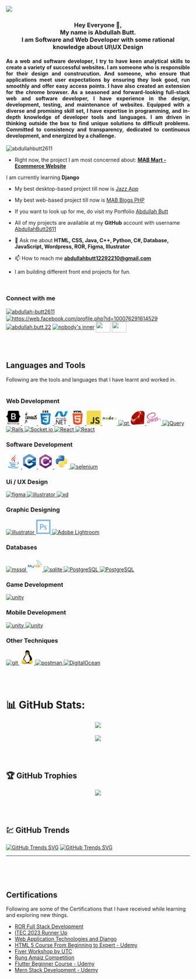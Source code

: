 <img src="MAB Poster.png" />

<h3 align="center">
  Hey Everyone 👋,<br> My name is Abdullah Butt. <br>I am Software and Web Developer with some rational knowledge about UI\UX Design
</h3>

<h4 align="justify">
  As a web and software developer, I try to have keen analytical skills to create a variety of successful websites. I am someone who is responsible for their design     and construcution. And someone, who ensure that applications meet user expectations by ensuring they look good, run smoothly and offer easy access points.
  I have also created an extension for the chrome browser. 
  As a seasoned and forward-looking full-stack web and software developer, I have experience in the design, development, testing, and maintenance of websites. Equipped   with a diverse and promising skill set, I have expertise in programming, and in-depth knowledge of developer tools and languages. I am driven in thinking outside the   box to find unique solutions to difficult problems. Committed to consistency and transparency, dedicated to continuous development, and energized by a challenge.
</h4>

<p align="left"> 
  <img src="https://komarev.com/ghpvc/?username=abdullahbutt2611&label=Profile%20views&color=0e75b6&style=flat" alt="abdullahbutt2611" /> 
</p>


- Right now, the project I am most concerned about:  <a href = "https://github.com/AbdullahButt2611/MABMart_Ecommerce"><strong>MAB Mart - Ecommerce Website</strong></a>   <!-- <a href = ""><strong></strong></a> -->


I am currently learning <strong>Django</strong>


- My best desktop-based project till now is [Jazz App](https://github.com/AbdullahButt2611/Jazz-App)

- My best web-based project till now is [MAB Blogs PHP](https://github.com/AbdullahButt2611/MAB_Blogs_PHP)

- If you want to look up for me, do visit my Portfolio [Abdullah Butt](https://rebrand.ly/MuhammadAbdullahButt_MABCORP)

-  All of my projects are available at my **GitHub** account with username [AbdullahButt2611](https://github.com/AbdullahButt2611)

- 💬 Ask me about **HTML, CSS, Java, C++, Python, C#, Database, JavaScript, Wordpress, ROR, Figma, Illustrator**

- 📫 How to reach me **abdullahbutt12292210@gmail.com**

- I am building different front end projects for fun.
<br>
<h3 align="left">Connect with me</h3>
<p align="left">

<a href="https://linkedin.com/in/abdullah-butt2611" target="blank"><img align="center" src="https://raw.githubusercontent.com/rahuldkjain/github-profile-readme-generator/master/src/images/icons/Social/linked-in-alt.svg" alt="abdullah-butt2611" height="30" width="40" /></a>
<a href="https://fb.com/https://web.facebook.com/profile.php?id=100076291614529" target="blank"><img align="center" src="https://raw.githubusercontent.com/rahuldkjain/github-profile-readme-generator/master/src/images/icons/Social/facebook.svg" alt="https://web.facebook.com/profile.php?id=100076291614529" height="30" width="40" /></a>
<a href="https://instagram.com/abdullah.butt.22" target="blank"><img align="center" src="https://raw.githubusercontent.com/rahuldkjain/github-profile-readme-generator/master/src/images/icons/Social/instagram.svg" alt="abdullah.butt.22" height="30" width="40" /></a>
<a href="https://www.youtube.com/c/nobody's inner" target="blank"><img align="center" src="https://raw.githubusercontent.com/rahuldkjain/github-profile-readme-generator/master/src/images/icons/Social/youtube.svg" alt="nobody's inner" height="30" width="40" /></a>
<a href="https://rebrand.ly/MuhammadAbdullahButt_MABCORP" target="blank"><img align="center" src="https://www.svgrepo.com/show/52293/portfolio.svg" height="30" width="40" /></a>
  <a href="https://rebrand.ly/ProjectDisplayer_MABCORP" target="blank"><img align="center" src="https://www.svgrepo.com/show/25072/list.svg" height="30" width="40" /></a>
</p>
<br><br>


<h2 align="left">Languages and Tools</h2>
Following are the tools and languages that I have learnt and worked in.
<br><br>
<p align="left">


<h3 align="left">Web Development</h3>
<a href="https://getbootstrap.com" target="_blank" rel="noreferrer"> <img src="https://raw.githubusercontent.com/devicons/devicon/master/icons/bootstrap/bootstrap-plain-wordmark.svg" alt="bootstrap" width="40" height="40"/> </a>
 <a href="https://canvasjs.com" target="_blank" rel="noreferrer"> <img src="https://raw.githubusercontent.com/Hardik0307/Hardik0307/master/assets/canvasjs-charts.svg" alt="canvasjs" width="40" height="40"/> </a>
 <a href="https://www.w3schools.com/css/" target="_blank" rel="noreferrer"> <img src="https://raw.githubusercontent.com/devicons/devicon/master/icons/css3/css3-original-wordmark.svg" alt="css3" width="40" height="40"/> </a>
 <a href="https://dotnet.microsoft.com/" target="_blank" rel="noreferrer"> <img src="https://raw.githubusercontent.com/devicons/devicon/master/icons/dot-net/dot-net-original-wordmark.svg" alt="dotnet" width="40" height="40"/> </a> 
 <a href="https://www.w3.org/html/" target="_blank" rel="noreferrer"> <img src="https://raw.githubusercontent.com/devicons/devicon/master/icons/html5/html5-original-wordmark.svg" alt="html5" width="40" height="40"/> </a>
 <a href="https://developer.mozilla.org/en-US/docs/Web/JavaScript" target="_blank" rel="noreferrer"> <img src="https://raw.githubusercontent.com/devicons/devicon/master/icons/javascript/javascript-original.svg" alt="javascript" width="40" height="40"/> </a>
 <a href="https://nodejs.org" target="_blank" rel="noreferrer"> <img src="https://raw.githubusercontent.com/devicons/devicon/master/icons/nodejs/nodejs-original-wordmark.svg" alt="nodejs" width="40" height="40"/> </a>
 <a href="https://www.qt.io/" target="_blank" rel="noreferrer"> <img src="https://upload.wikimedia.org/wikipedia/commons/0/0b/Qt_logo_2016.svg" alt="qt" width="40" height="40"/> </a>
 <a href="https://www.ruby-lang.org/en/" target="_blank" rel="noreferrer"> <img src="https://raw.githubusercontent.com/devicons/devicon/master/icons/ruby/ruby-original.svg" alt="ruby" width="40" height="40"/> </a>
  <a href="https://sass-lang.com" target="_blank" rel="noreferrer"> <img src="https://raw.githubusercontent.com/devicons/devicon/master/icons/sass/sass-original.svg" alt="sass" width="40" height="40"/> </a>
 <a href="" target="_blank" rel="noreferrer"> <img src="https://img.shields.io/badge/jquery-%230769AD.svg?style=flat&logo=jquery&logoColor=white" alt="jQuery" width="100" height="40"/> </a>
 <a href="" target="_blank" rel="noreferrer"> <img src="https://img.shields.io/badge/rails-%23CC0000.svg?style=flat&logo=ruby-on-rails&logoColor=white" alt="Rails" width="100" height="40"/> </a>
 <a href="" target="_blank" rel="noreferrer"> <img src="https://img.shields.io/badge/Socket.io-black?style=flat&logo=socket.io&badgeColor=010101" alt="Socket.io" width="100" height="40"/> </a>
 <a href="https://getbootstrap.com" target="_blank" rel="noreferrer"> <img src="https://cdn.worldvectorlogo.com/logos/react-2.svg" alt="React" width="50" height="50"/> </a>
 <a href="https://www.djangoproject.com/" target="_blank" rel="noreferrer"> <img src="https://cdn.worldvectorlogo.com/logos/django.svg" alt="React" width="50" height="50"/> </a>
 
 
 
 <br>
 <h3 align="left">Software Development</h3>
<a href="https://www.java.com" target="_blank" rel="noreferrer"> <img src="https://raw.githubusercontent.com/devicons/devicon/master/icons/java/java-original.svg" alt="java" width="40" height="40"/> </a>
<a href="https://www.w3schools.com/cpp/" target="_blank" rel="noreferrer"> <img src="https://raw.githubusercontent.com/devicons/devicon/master/icons/cplusplus/cplusplus-original.svg" alt="cplusplus" width="40" height="40"/> </a>
<a href="https://www.w3schools.com/cs/" target="_blank" rel="noreferrer"> <img src="https://raw.githubusercontent.com/devicons/devicon/master/icons/csharp/csharp-original.svg" alt="csharp" width="40" height="40"/> </a>
<a href="https://www.python.org" target="_blank" rel="noreferrer"> <img src="https://raw.githubusercontent.com/devicons/devicon/master/icons/python/python-original.svg" alt="python" width="40" height="40"/> </a>
<a href="https://www.selenium.dev" target="_blank" rel="noreferrer"> <img src="https://raw.githubusercontent.com/detain/svg-logos/780f25886640cef088af994181646db2f6b1a3f8/svg/selenium-logo.svg" alt="selenium" width="40" height="40"/> </a>


<br>
<h3 align="left">Ui / UX Design</h3>
<a href="https://www.figma.com/" target="_blank" rel="noreferrer"> <img src="https://www.vectorlogo.zone/logos/figma/figma-icon.svg" alt="figma" width="40" height="40"/> </a> 
<a href="https://www.adobe.com/in/products/illustrator.html" target="_blank" rel="noreferrer"> <img src="https://www.vectorlogo.zone/logos/adobe_illustrator/adobe_illustrator-icon.svg" alt="illustrator" width="40" height="40"/> </a>
<a href="https://www.adobe.com/products/xd.html" target="_blank" rel="noreferrer"> <img src="https://cdn.worldvectorlogo.com/logos/adobe-xd.svg" alt="xd" width="40" height="40"/> </a> 



<br>
<h3 align="left">Graphic Designing</h3>
<a href="https://www.adobe.com/in/products/illustrator.html" target="_blank" rel="noreferrer"> <img src="https://www.vectorlogo.zone/logos/adobe_illustrator/adobe_illustrator-icon.svg" alt="illustrator" width="40" height="40"/> </a>
<a href="https://www.photoshop.com/en" target="_blank" rel="noreferrer"> <img src="https://raw.githubusercontent.com/devicons/devicon/master/icons/photoshop/photoshop-line.svg" alt="photoshop" width="40" height="40"/> </a>
<a href="https://www.photoshop.com/en" target="_blank" rel="noreferrer"> <img src="https://img.shields.io/badge/Adobe%20Lightroom-31A8FF.svg?style=flat&logo=Adobe%20Lightroom&logoColor=white" alt="Adobe Lightroom" width="150" height="40"/> </a>




<br>
<h3 align="left">Databases</h3>
 <a href="https://www.microsoft.com/en-us/sql-server" target="_blank" rel="noreferrer"> <img src="https://www.svgrepo.com/show/303229/microsoft-sql-server-logo.svg" alt="mssql" width="40" height="40"/> </a>
 <a href="https://www.mysql.com/" target="_blank" rel="noreferrer"> <img src="https://raw.githubusercontent.com/devicons/devicon/master/icons/mysql/mysql-original-wordmark.svg" alt="mysql" width="40" height="40"/> </a>
 <a href="https://www.sqlite.org/" target="_blank" rel="noreferrer"> <img src="https://www.vectorlogo.zone/logos/sqlite/sqlite-icon.svg" alt="sqlite" width="40" height="40"/> </a>
  <a href="https://www.postgresql.org/" target="_blank" rel="noreferrer"> <img src="https://www.vectorlogo.zone/logos/postgresql/postgresql-ar21.svg" alt="PostgreSQL" width="100" height="40"/> </a>
  <a href="https://www.mongodb.com/" target="_blank" rel="noreferrer"> <img src="https://www.vectorlogo.zone/logos/mongodb/mongodb-ar21.svg" alt="PostgreSQL" width="120" height="60"/> </a>



<br>
<h3 align="left">Game Development</h3>
<a href="https://unity.com/" target="_blank" rel="noreferrer"> <img src="https://www.vectorlogo.zone/logos/unity3d/unity3d-icon.svg" alt="unity" width="40" height="40"/> </a>


<br>
<h3 align="left">Mobile Development</h3>
<a href="https://dart.dev/" target="_blank" rel="noreferrer"> <img src="https://www.vectorlogo.zone/logos/dartlang/dartlang-icon.svg" alt="unity" width="40" height="40"/> </a>
<a href="https://flutter.dev/" target="_blank" rel="noreferrer"> <img src="https://www.vectorlogo.zone/logos/flutterio/flutterio-icon.svg" alt="unity" width="40" height="40"/> </a>

<br>
<h3 align="left">Other Techniques</h3>
<a href="https://git-scm.com/" target="_blank" rel="noreferrer"> <img src="https://www.vectorlogo.zone/logos/git-scm/git-scm-icon.svg" alt="git" width="40" height="40"/> </a> 
<a href="https://www.linux.org/" target="_blank" rel="noreferrer"> <img src="https://raw.githubusercontent.com/devicons/devicon/master/icons/linux/linux-original.svg" alt="linux" width="40" height="40"/> </a>
<a href="https://postman.com" target="_blank" rel="noreferrer"> <img src="https://www.vectorlogo.zone/logos/getpostman/getpostman-icon.svg" alt="postman" width="40" height="40"/> </a>
<a href="" target="_blank" rel="noreferrer"> <img src="https://img.shields.io/badge/DigitalOcean-%230167ff.svg?style=flat&logo=digitalOcean&logoColor=white" alt="DigitalOcean" width="50" height="40"/> </a>
</p>


<br><br>

 
# 📊 GitHub Stats:
<p align = "center">
<img src= "https://github-readme-stats.vercel.app/api?username=AbdullahButt2611&theme=dark&hide_border=false&include_all_commits=false&count_private=false">
<br/>
<br>
<img src= "https://github-readme-streak-stats.herokuapp.com/?user=AbdullahButt2611&theme=dark&hide_border=false"></br>


</p>
<br><br>


<h2> 🏆 GitHub Trophies </h2>
<p align = "center">
<img src= "https://github-profile-trophy.vercel.app/?username=AbdullahButt2611&theme=darkhub&no-frame=true&no-bg=true&margin-w=4">
</p>
<br><br>

<h2> 💹 GitHub Trends </h2>

[![GitHub Trends SVG](https://api.githubtrends.io/user/svg/AbdullahButt2611/langs?time_range=one_year&theme=dark)](https://githubtrends.io)
[![GitHub Trends SVG](https://api.githubtrends.io/user/svg/AbdullahButt2611/repos?time_range=one_year&theme=dark)](https://githubtrends.io)


---



<br><br><br>
## Certifications

Following are some of the Certifications that I have received while learning and exploring new things.

- [ROR Full Stack Development](https://www.linkedin.com/posts/abdullah-butt2611_the-capacity-to-learn-is-a-gift-the-ability-activity-6982253647678083073-bgEW?utm_source=share&utm_medium=member_desktop)
- [ITEC 2023 Runner Up](https://www.linkedin.com/posts/abdullah-butt2611_team-collaboration-innovation-activity-7070816394526765056-6XOH?utm_source=share&utm_medium=member_desktop)
- [Web Application Technologies and Django](https://www.linkedin.com/posts/abdullah-butt2611_webdevelopment-django-certificationachieved-activity-7096549706524237824-EfEj?utm_source=share&utm_medium=member_desktop)
- [HTML 5 Course From Beginning to Expert - Udemy](https://drive.google.com/file/d/1PgB0ydRfssSmRnQB4JPXdKmuM5TdUbhd/view?usp=sharing)
- [Fiver Workshop by UTC](https://drive.google.com/file/d/1NE4aHcOO07nFphuPsBzY8hhJ9rQ7Rpry/view?usp=sharing)
- [Rung Amaiz Competition](https://www.linkedin.com/posts/abdullah-butt2611_society-industrialdesign-event-activity-6958101413369405440-ffWr?utm_source=share&utm_medium=member_desktop)
- [Flutter Beginner Course - Udemy](https://drive.google.com/file/d/1bnp1lU3YQUc4evNAquNmmA1NzQQfpV1H/view?usp=sharing)
- [Mern Stack Development - Udemy](https://drive.google.com/file/d/1OO3PLpatBUoI4YXyVzAjt66QEArWo3Wr/view?usp=sharing)
